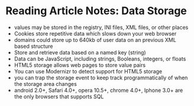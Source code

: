 # Reading Article Notes: Data Storage <br>
- values may be stored in the registry, INI files, XML files, or other places<br>
- Cookies store repetitive data which slows down your web browser<br>
- domains could store up to 640kb of user data on an previous XML based structure  <br>
- Store and retrieve data based on a named key (string)<br>
- Data can be JavaScript, including strings, Booleans, integers, or floats
- HTML5 storage allows web pages to store value pairs<br>
- You can use Modernizr to detect support for HTML5 storage<br>
- you can trap the storage event  to keep track programmatically of when the storage area changes<br>
- android 2.0+, Safari 4.0+, opera 10.5+,  chrome 4.0+, Iphone 3.0+ are the only browsers that supports SQL<br>

